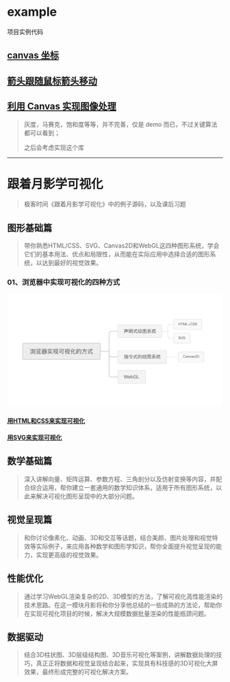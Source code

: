 # example

项目实例代码

## [canvas 坐标](./canvas/base/example01.html)

## [箭头跟随鼠标箭头移动](./canvas/base/example02.html)

## [利用 Canvas 实现图像处理](./filters/index.html)

> 灰度，马赛克，饱和度等等，并不完善，仅是 demo 而已，不过关键算法都可以看到；
> 
> 之后会考虑实现这个库
>


----


# 跟着月影学可视化
>极客时间《跟着月影学可视化》中的例子源码，以及课后习题
>
## 图形基础篇
> 带你熟悉HTML/CSS、SVG、Canvas2D和WebGL这四种图形系统，学会它们的基本用法、优点和局限性，从而能在实际应用中选择合适的图形系统，以达到最好的视觉效果。
> 
### 01、浏览器中实现可视化的四种方式
![浏览器实现可视化的方式](./public/images/visualization/浏览器实现可视化的方式.jpeg)
#### <u>[用HTML和CSS来实现可视化](./visualization/图形基础篇/01、浏览器中实现可视化的四种方式/html-css.html)</u>

#### <u>[用SVG来实现可视化](./visualization/图形基础篇/01、浏览器中实现可视化的四种方式/svg.html)</u>

## 数学基础篇
> 深入讲解向量、矩阵运算、参数方程、三角剖分以及仿射变换等内容，并配合综合运用，帮你建立一套通用的数学知识体系，适用于所有图形系统，以此来解决可视化图形呈现中的大部分问题。
> 

## 视觉呈现篇
>和你讨论像素化、动画、3D和交互等话题，结合美颜、图片处理和视觉特效等实际例子，来应用各种数学和图形学知识，帮你全面提升视觉呈现的能力，实现更高级的视觉效果。
>

## 性能优化
>通过学习WebGL渲染复杂的2D、3D模型的方法，了解可视化高性能渲染的技术思路。在这一模块月影将和你分享他总结的一些成熟的方法论，帮助你在实现可视化项目的时候，解决大规模数据批量渲染的性能瓶颈问题。
>

## 数据驱动
>结合3D柱状图、3D层级结构图、3D音乐可视化等案例，讲解数据处理的技巧，真正正将数据和视觉呈现结合起来，实现具有科技感的3D可视化大屏效果，最终形成完整的可视化解决方案。
>
